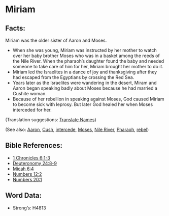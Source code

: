 # Miriam

## Facts:

Miriam was the older sister of Aaron and Moses.

* When she was young, Miriam was instructed by her mother to watch over her baby brother Moses who was in a basket among the reeds of the Nile River. When the pharaoh’s daughter found the baby and needed someone to take care of him for her, Miriam brought her mother to do it.
* Miriam led the Israelites in a dance of joy and thanksgiving after they had escaped from the Egyptians by crossing the Red Sea.
* Years later as the Israelites were wandering in the desert, Miram and Aaron began speaking badly about Moses because he had married a Cushite woman.
* Because of her rebellion in speaking against Moses, God caused Miriam to become sick with leprosy. But later God healed her when Moses interceded for her.

(Translation suggestions: [Translate Names](rc://en/ta/man/translate/translate-names))

(See also: [Aaron](../names/aaron.md), [Cush](../names/cush.md), [intercede](../kt/intercede.md), [Moses](../names/moses.md), [Nile River](../names/nileriver.md), [Pharaoh](../names/pharaoh.md), [rebel](../other/rebel.md))

## Bible References:

* [1 Chronicles 6:1-3](rc://en/tn/help/1ch/06/01)
* [Deuteronomy 24:8-9](rc://en/tn/help/deu/24/08)
* [Micah 6:4](rc://en/tn/help/mic/06/04)
* [Numbers 12:2](rc://en/tn/help/num/12/02)
* [Numbers 20:1](rc://en/tn/help/num/20/01)

## Word Data:

* Strong’s: H4813
